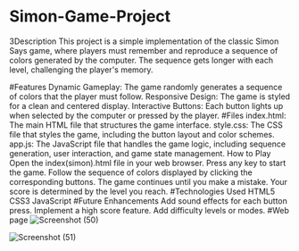 # Simon-Game-Project
3Description
This project is a simple implementation of the classic Simon Says game, where players must remember and reproduce a sequence of colors generated by the computer. The sequence gets longer with each level, challenging the player's memory.

#Features
Dynamic Gameplay: The game randomly generates a sequence of colors that the player must follow.
Responsive Design: The game is styled for a clean and centered display.
Interactive Buttons: Each button lights up when selected by the computer or pressed by the player.
#Files
index.html: The main HTML file that structures the game interface.
style.css: The CSS file that styles the game, including the button layout and color schemes.
app.js: The JavaScript file that handles the game logic, including sequence generation, user interaction, and game state management.
How to Play
Open the index(simon).html file in your web browser.
Press any key to start the game.
Follow the sequence of colors displayed by clicking the corresponding buttons.
The game continues until you make a mistake. Your score is determined by the level you reach.
#Technologies Used
HTML5
CSS3
JavaScript
#Future Enhancements
Add sound effects for each button press.
Implement a high score feature.
Add difficulty levels or modes.
#Web page 
![Screenshot (50)](https://github.com/user-attachments/assets/1d05f495-93bb-4225-baa7-3047a82230ad)

![Screenshot (51)](https://github.com/user-attachments/assets/73e28fc8-1e15-415b-b14a-8eb5fb7ed313)







